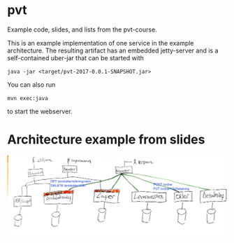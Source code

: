 # pvt
Example code, slides, and lists from the pvt-course.

This is an example implementation of one service in the example architecture.
The resulting artifact has an embedded jetty-server and is a self-contained uber-jar that can be started with

    java -jar <target/pvt-2017-0.0.1-SNAPSHOT.jar>

You can also run

    mvn exec:java

to start the webserver.

# Architecture example from slides

![architecture example](docs/architecture_example.jpg)
